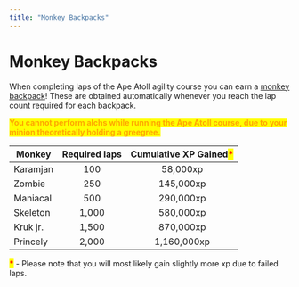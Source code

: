 ```yaml
---
title: "Monkey Backpacks"
---
```


# Monkey Backpacks

When completing laps of the Ape Atoll agility course you can earn a [monkey backpack](https://oldschool.runescape.wiki/w/Ape_Atoll_Agility_Course)! These are obtained automatically whenever you reach the lap count required for each backpack.

<mark style="color:orange;">**You cannot perform alchs while running the Ape Atoll course, due to your minion theoretically holding a greegree.**</mark>

| **Monkey** | **Required laps** | **Cumulative XP Gained**<mark style="color:red;">**\***</mark> |
| ---------- | :---------------: | :------------------------------------------------------------: |
| Karamjan   |        100        |                            58,000xp                            |
| Zombie     |        250        |                           145,000xp                            |
| Maniacal   |        500        |                           290,000xp                            |
| Skeleton   |       1,000       |                           580,000xp                            |
| Kruk jr.   |       1,500       |                           870,000xp                            |
| Princely   |       2,000       |                          1,160,000xp                           |

<mark style="color:red;">**\***</mark> - Please note that you will most likely gain slightly more xp due to failed laps.
